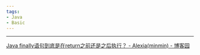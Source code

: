 ```yaml
---
tags:
- Java
- Basic
---
```

---
[Java finally语句到底是在return之前还是之后执行？ - Alexia(minmin) - 博客园](https://www.cnblogs.com/lanxuezaipiao/p/3440471.html)

